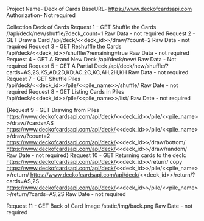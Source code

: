 Project Name- Deck of Cards
BaseURL- https://www.deckofcardsapi.com
Authorization- Not required


Collection Deck of Cards
Request 1 - GET Shuffle the Cards //api/deck/new/shuffle/?deck_count=1
	Raw Data - not required
Request 2 - GET  Draw a Card /api/deck/<<deck_id>>/draw/?count=2
  Raw Data - not required
Request 3 - GET Reshuffle the Cards /api/deck/<<deck_id>>/shuffle/?remaining=true 
  Raw Data - not required
Request 4 - GET A Brand New Deck /api/deck/new/
  Raw Data - Not required
Request 5 - GET A Partial Deck /api/deck/new/shuffle/?cards=AS,2S,KS,AD,2D,KD,AC,2C,KC,AH,2H,KH
  Raw Data - not required
Request 7 - GET  Shuffle Piles /api/deck/<<deck_id>>/pile/<<pile_name>>/shuffle/
  Raw Date - not required
Request 8 - GET  Listing Cards in Piles /api/deck/<<deck_id>>/pile/<<pile_name>>/list/
  Raw Date - not required
  
{Request 9 - GET  Drawing from Piles
https://www.deckofcardsapi.com/api/deck/<<deck_id>>/pile/<<pile_name>>/draw/?cards=AS 
https://www.deckofcardsapi.com/api/deck/<<deck_id>>/pile/<<pile_name>>/draw/?count=2
https://www.deckofcardsapi.com/api/deck/<<deck_id>>/draw/bottom/
https://www.deckofcardsapi.com/api/deck/<<deck_id>>/draw/random/
  Raw Date - not required}
Request 10 - GET  Returning cards to the deck:
https://www.deckofcardsapi.com/api/deck/<<deck_id>>/return/ copy
https://www.deckofcardsapi.com/api/deck/<<deck_id>>/pile/<<pile_name>>/return/
https://www.deckofcardsapi.com/api/deck/<<deck_id>>/return/?cards=AS,2S
https://www.deckofcardsapi.com/api/deck/<<deck_id>>/pile/<<pile_name>>/return/?cards=AS,2S
  Raw Date - not required
  
Request 11 - GET Back of Card Image /static/img/back.png
  Raw Date - not required
